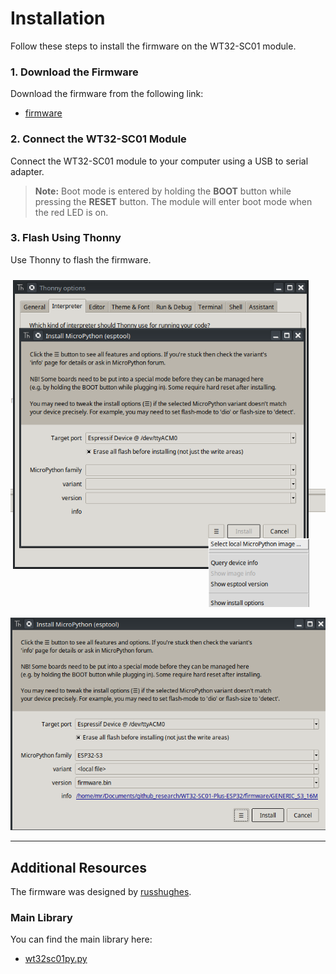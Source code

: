 # Installation

Follow these steps to install the firmware on the WT32-SC01 module.

### 1. Download the Firmware

Download the firmware from the following link:

- [firmware](./GENERIC_S3_16M/firmware.bin)

### 2. Connect the WT32-SC01 Module

Connect the WT32-SC01 module to your computer using a USB to serial adapter.

> **Note:** Boot mode is entered by holding the **BOOT** button while pressing the **RESET** button. The module will enter boot mode when the red LED is on.

### 3. Flash Using Thonny

Use Thonny to flash the firmware.

![Thonny Interface](../images/thonny.png)

![Flashing Firmware](../images/thonny_firmware.png)

---

## Additional Resources

The firmware was designed by [russhughes](https://github.com/russhughes/s3lcd/tree/main/firmware/GENERIC_S3_OCT_16M).

### Main Library

You can find the main library here:

- [wt32sc01py.py](https://github.com/russhughes/wt32sc01py/blob/main/lib/wt32sc01py.py)

